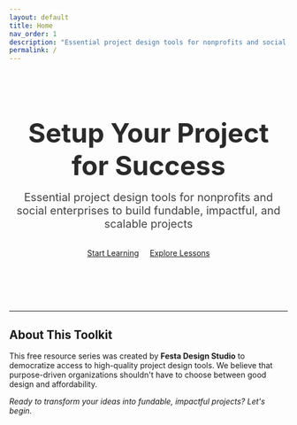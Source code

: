 ```yaml
---
layout: default
title: Home
nav_order: 1
description: "Essential project design tools for nonprofits and social enterprises to build fundable, impactful, and scalable projects"
permalink: /
---
```


<div class="hero-section" style="padding: 3rem 2rem; text-align: center; margin: -2rem -2rem 3rem -2rem; border-radius: 0 0 12px 12px;">
  <h1 style="font-size: 3rem; margin-bottom: 1rem; color: #2a2a2a;">Setup Your Project for Success</h1>
  <p style="font-size: 1.25rem; color: #434343; max-width: 600px; margin: 0 auto 2rem;">Essential project design tools for nonprofits and social enterprises to build fundable, impactful, and scalable projects</p>
  <a href="{{ '/lessons/01-problem-tree-analysis/' | relative_url }}" class="festa-btn festa-btn-primary" style="margin-right: 1rem; margin-bottom: 0.5rem;">Start Learning</a>
  <a href="{{ '/lessons/' | relative_url }}" class="festa-btn festa-btn-secondary">Explore Lessons</a>
</div>

---

## About This Toolkit

This free resource series was created by **Festa Design Studio** to democratize access to high-quality project design tools. We believe that purpose-driven organizations shouldn't have to choose between good design and affordability.

_Ready to transform your ideas into fundable, impactful projects? Let's begin._
